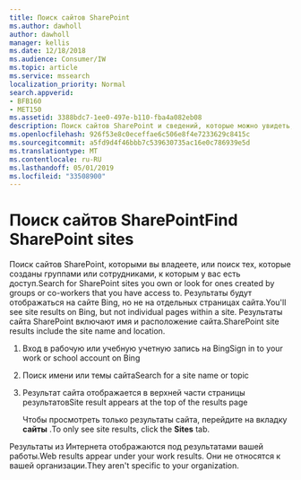 ```yaml
---
title: Поиск сайтов SharePoint
ms.author: dawholl
author: dawholl
manager: kellis
ms.date: 12/18/2018
ms.audience: Consumer/IW
ms.topic: article
ms.service: mssearch
localization_priority: Normal
search.appverid:
- BFB160
- MET150
ms.assetid: 3388bdc7-1ee0-497e-b110-fba4a082eb08
description: Поиск сайтов SharePoint и сведений, которые можно увидеть, с помощью Microsoft Search.
ms.openlocfilehash: 926f53e8c0eceffae6c506e8f4e7233629c8415c
ms.sourcegitcommit: a5fd9d4f46bbb7c539630735ac16e0c786939e5d
ms.translationtype: MT
ms.contentlocale: ru-RU
ms.lasthandoff: 05/01/2019
ms.locfileid: "33508900"
---
```

# <a name="find-sharepoint-sites"></a><span data-ttu-id="880da-103">Поиск сайтов SharePoint</span><span class="sxs-lookup"><span data-stu-id="880da-103">Find SharePoint sites</span></span>

<span data-ttu-id="880da-104">Поиск сайтов SharePoint, которыми вы владеете, или поиск тех, которые созданы группами или сотрудниками, к которым у вас есть доступ.</span><span class="sxs-lookup"><span data-stu-id="880da-104">Search for SharePoint sites you own or look for ones created by groups or co-workers that you have access to.</span></span> <span data-ttu-id="880da-105">Результаты будут отображаться на сайте Bing, но не на отдельных страницах сайта.</span><span class="sxs-lookup"><span data-stu-id="880da-105">You'll see site results on Bing, but not individual pages within a site.</span></span> <span data-ttu-id="880da-106">Результаты сайта SharePoint включают имя и расположение сайта.</span><span class="sxs-lookup"><span data-stu-id="880da-106">SharePoint site results include the site name and location.</span></span>
  
1. <span data-ttu-id="880da-107">Вход в рабочую или учебную учетную запись на Bing</span><span class="sxs-lookup"><span data-stu-id="880da-107">Sign in to your work or school account on Bing</span></span>
    
2. <span data-ttu-id="880da-108">Поиск имени или темы сайта</span><span class="sxs-lookup"><span data-stu-id="880da-108">Search for a site name or topic</span></span>
    
3. <span data-ttu-id="880da-109">Результат сайта отображается в верхней части страницы результатов</span><span class="sxs-lookup"><span data-stu-id="880da-109">Site result appears at the top of the results page</span></span>
    
    <span data-ttu-id="880da-110">Чтобы просмотреть только результаты сайта, перейдите на вкладку **сайты** .</span><span class="sxs-lookup"><span data-stu-id="880da-110">To only see site results, click the **Sites** tab.</span></span> 
    
<span data-ttu-id="880da-111">Результаты из Интернета отображаются под результатами вашей работы.</span><span class="sxs-lookup"><span data-stu-id="880da-111">Web results appear under your work results.</span></span> <span data-ttu-id="880da-112">Они не относятся к вашей организации.</span><span class="sxs-lookup"><span data-stu-id="880da-112">They aren't specific to your organization.</span></span>

  

